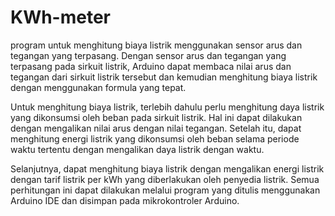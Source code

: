 # KWh-meter
program untuk menghitung biaya listrik menggunakan sensor arus dan tegangan yang terpasang. Dengan sensor arus dan tegangan yang terpasang pada sirkuit listrik, Arduino dapat membaca nilai arus dan tegangan dari sirkuit listrik tersebut dan kemudian menghitung biaya listrik dengan menggunakan formula yang tepat.

Untuk menghitung biaya listrik, terlebih dahulu  perlu menghitung daya listrik yang dikonsumsi oleh beban pada sirkuit listrik. Hal ini dapat dilakukan dengan mengalikan nilai arus dengan nilai tegangan. Setelah itu, dapat menghitung energi listrik yang dikonsumsi oleh beban selama periode waktu tertentu dengan mengalikan daya listrik dengan waktu.

Selanjutnya,  dapat menghitung biaya listrik dengan mengalikan energi listrik dengan tarif listrik per kWh yang diberlakukan oleh penyedia listrik. Semua perhitungan ini dapat dilakukan melalui program yang ditulis menggunakan Arduino IDE dan disimpan pada mikrokontroler Arduino.
